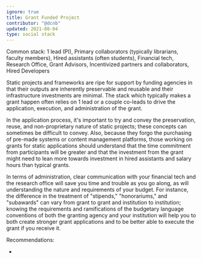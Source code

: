 ```yaml
---
ignore: true
title: Grant Funded Project
contributor: "@dcnb"
updated: 2021-08-04
type: social stack
---
```


Common stack: 1 lead (PI), Primary collaborators (typically librarians, faculty members), Hired assistants (often students), Financial tech, Research Office, Grant Advisors, Incentivized partners and collaborators, Hired Developers

Static projects and frameworks are ripe for support by funding agencies in that their outputs are inherently preservable and reusable and their infrastructure investments are minimal. The stack which typically makes a grant happen often relies on 1 lead or a couple co-leads to drive the application, execution, and administration of the grant. 

In the application process, it's important to try and convey the preservation, reuse, and non-proprietary nature of static projects; these concepts can sometimes be difficult to convey. Also, because they forgo the purchasing of pre-made systems or content management platforms, those working on grants for static applications should understand that the time commitment from participants will be greater and that the investment from the grant might need to lean more towards investment in hired assistants and salary hours than typical grants.   

In terms of administration, clear communication with your financial tech and the research office will save you time and trouble as you go along, as will understanding the nature and requirements of your budget. For instance, the difference in the treatment of "stipends," "honorariums," and "subawards" can vary from grant to grant and institution to institution; knowing the requirements and ramifications of the budgetary language conventions of both the granting agency and your institution will help you to both create stronger grant applications and to be better able to execute the grant if you receive it. 

Recommendations: 

- 
